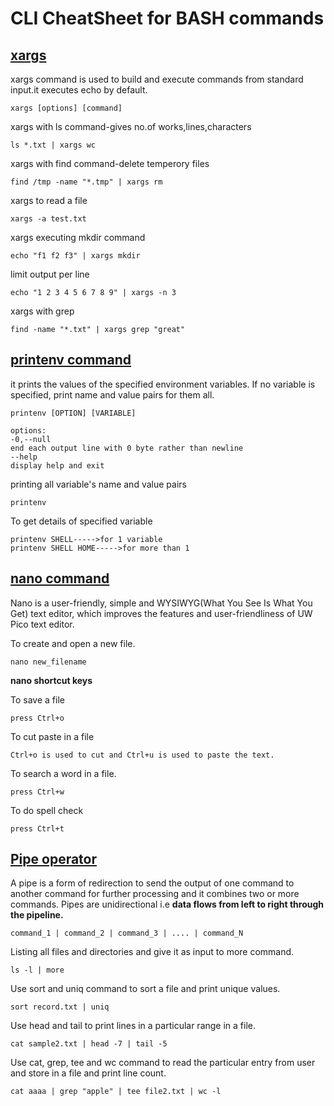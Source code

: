 # CLI CheatSheet for BASH commands

##  [xargs](https://www.geeksforgeeks.org/xargs-command-unix)

xargs command is used to build and execute commands from standard input.it executes echo by default.
```
xargs [options] [command]

```
xargs with ls command-gives no.of works,lines,characters
```
ls *.txt | xargs wc
```
xargs with find command-delete temperory files
```
find /tmp -name "*.tmp" | xargs rm
```
xargs to read a file
```
xargs -a test.txt
```
xargs executing mkdir command
```
echo "f1 f2 f3" | xargs mkdir
```
limit output per line
```
echo "1 2 3 4 5 6 7 8 9" | xargs -n 3
```
xargs with grep
```
find -name "*.txt" | xargs grep "great"
```

##  [printenv command](https://www.sanfoundry.com/printenv-command-usage-examples-linux/)

it prints the values of the specified environment variables. If no variable is specified, print name and value pairs for them all.
```
printenv [OPTION] [VARIABLE]
```
```
options:
-0,--null
end each output line with 0 byte rather than newline
--help
display help and exit
```

printing all variable's name and value pairs
```
printenv
```
To get details of specified variable
```
printenv SHELL----->for 1 variable
printenv SHELL HOME----->for more than 1
```

##  [nano command](https://linuxize.com/post/how-to-use-nano-text-editor/)

Nano is a user-friendly, simple and WYSIWYG(What You See Is What You Get) text editor, which improves the features and user-friendliness of UW Pico text editor.

To create and open a new file.
```
nano new_filename
```
**nano shortcut keys**

To save a file
```
press Ctrl+o
```
To cut paste in a file
```
Ctrl+o is used to cut and Ctrl+u is used to paste the text.
```
To search a word in a file.
```
press Ctrl+w
```
To do spell check 
```
press Ctrl+t
```

##  [Pipe operator](https://www.geeksforgeeks.org/piping-in-unix-or-linux/)

A pipe is a form of redirection to send the output of one command to another command for further processing and it combines two or more commands.
Pipes are unidirectional i.e **data flows from left to right through the pipeline.**

```
command_1 | command_2 | command_3 | .... | command_N 
```
Listing all files and directories and give it as input to more command.
```
ls -l | more 
```
Use sort and uniq command to sort a file and print unique values.
```
sort record.txt | uniq 
```
Use head and tail to print lines in a particular range in a file.
```
cat sample2.txt | head -7 | tail -5
```
Use cat, grep, tee and wc command to read the particular entry from user and store in a file and print line count.
```
cat aaaa | grep "apple" | tee file2.txt | wc -l
```
